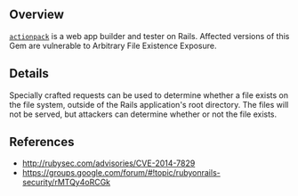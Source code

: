 ## Overview
[`actionpack`](https://rubygems.org/gems/actionpack) is a web app builder and tester on Rails.
Affected versions of this Gem are vulnerable to Arbitrary File Existence Exposure.

## Details
Specially crafted requests can be used to determine whether a file exists on the file system, outside of the Rails application's root directory. The files will not be served, but attackers can determine whether or not the file
exists.

## References

- http://rubysec.com/advisories/CVE-2014-7829
- https://groups.google.com/forum/#!topic/rubyonrails-security/rMTQy4oRCGk
